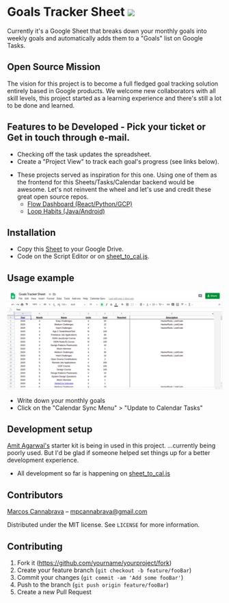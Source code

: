 # Goals Tracker Sheet ![](https://img.icons8.com/color/48/000000/google-sheets.png)
Currently it's a Google Sheet that breaks down your monthly goals into weekly goals and automatically adds them to a "Goals" list on Google Tasks.

## Open Source Mission
The vision for this project is to become a full fledged goal tracking solution entirely based in Google products. We welcome new collaborators with all skill levels, this project started as a learning experience and there's still a lot to be done and learned.

## Features to be Developed - Pick your ticket or Get in touch through e-mail.
- Checking off the task updates the spreadsheet.
- Create a "Project View" to track each goal's progress (see links below).

* These projects served as inspiration for this one. Using one of them as the frontend for this Sheets/Tasks/Calendar backend would be awesome. Let's not reinvent the wheel and let's use and credit these great open source repos.
   - [Flow Dashboard (React/Python/GCP)](https://github.com/onejgordon/flow-dashboard)
   - [Loop Habits (Java/Android)](https://github.com/iSoron/uhabits)


## Installation

- Copy this [Sheet](https://docs.google.com/spreadsheets/d/1MrdkS6aBCU6Q-snaFygQkoaAri-6_kTrHvZAgO0rmOk/edit?usp=sharing) to your Google Drive.
- Code on the Script Editor or on [sheet_to_cal.js](src/sheet_to_cal.js).

## Usage example

![](images/screenshot-goals-tracker-sheet.png)

- Write down your monthly goals
- Click on the "Calendar Sync Menu" > "Update to Calendar Tasks"

## Development setup

[Amit Agarwal's](https://www.labnol.org/about/) starter kit is being in used in this project. 
...currently being poorly used. But I'd be glad if someone helped set things up for a better development experience.

- All development so far is happening on [sheet_to_cal.js](src/sheet_to_cal.js)


## Contributors

[Marcos Cannabrava](https://www.linkedin.com/in/marcos-cannabrava/) – mpcannabrava@gmail.com

Distributed under the MIT license. See ``LICENSE`` for more information.

## Contributing

1. Fork it (<https://github.com/yourname/yourproject/fork>)
2. Create your feature branch (`git checkout -b feature/fooBar`)
3. Commit your changes (`git commit -am 'Add some fooBar'`)
4. Push to the branch (`git push origin feature/fooBar`)
5. Create a new Pull Request